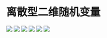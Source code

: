 # 离散型二维随机变量
![](https://gitee.com/guuest/images/raw/master/img/20210605105158.png)
![](https://gitee.com/guuest/images/raw/master/img/20210605105504.png)
![](https://gitee.com/guuest/images/raw/master/img/20210605110021.png)
![](https://gitee.com/guuest/images/raw/master/img/20210605110145.png)
![](https://gitee.com/guuest/images/raw/master/img/20210605111020.png)
![](https://gitee.com/guuest/images/raw/master/img/20210605111136.png)
